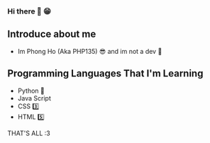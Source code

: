 ### Hi there 👋 😁

## Introduce about me
- Im Phong Ho (Aka PHP135) 😎 and im not a dev 🐧

## Programming Languages That I'm Learning
- Python 🐍
- Java Script
- CSS 3️⃣
- HTML 5️⃣

THAT'S ALL :3



